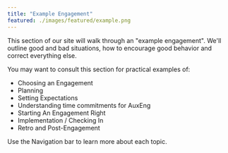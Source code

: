```yaml
---
title: "Example Engagement"
featured: ./images/featured/example.png
---
```


This section of our site will walk through an "example engagement". We'll outline good and bad situations, how to encourage good behavior and correct everything else.

You may want to consult this section for practical examples of:

- Choosing an Engagement
- Planning
- Setting Expectations
- Understanding time commitments for AuxEng
- Starting An Engagement Right
- Implementation / Checking In
- Retro and Post-Engagement

Use the Navigation bar to learn more about each topic.
